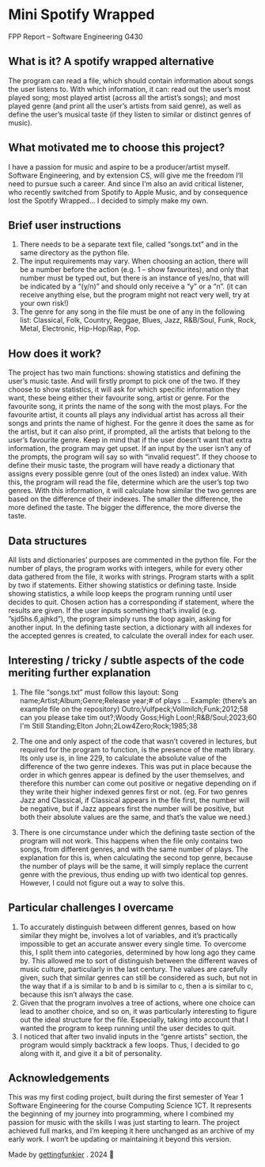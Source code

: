 # Mini Spotify Wrapped
FPP Report – Software Engineering G430

## What is it? A spotify wrapped alternative
The program can read a file, which should contain information about songs the user listens to. With
which information, it can: read out the user’s most played song; most played artist (across all the
artist’s songs); and most played genre (and print all the user’s artists from said genre), as well as
define the user’s musical taste (if they listen to similar or distinct genres of music).

## What motivated me to choose this project?
I have a passion for music and aspire to be a producer/artist myself. Software Engineering, and by
extension CS, will give me the freedom I’ll need to pursue such a career. And since I’m also an avid
critical listener, who recently switched from Spotify to Apple Music, and by consequence lost the
Spotify Wrapped... I decided to simply make my own.

## Brief user instructions
1. There needs to be a separate text file, called “songs.txt” and in the same directory as the python
file.
2. The input requirements may vary. When choosing an action, there will be a number before the
action (e.g. 1 – show favourites), and only that number must be typed out, but there is an instance
of yes/no, that will be indicated by a “(y/n)” and should only receive a “y” or a “n”. (it can receive
anything else, but the program might not react very well, try at your own risk!)
3. The genre for any song in the file must be one of any in the following list: Classical, Folk, Country,
Reggae, Blues, Jazz, R&B/Soul, Funk, Rock, Metal, Electronic, Hip-Hop/Rap, Pop.

## How does it work?
The project has two main functions: showing statistics and defining the user’s music taste. And will
firstly prompt to pick one of the two. If they choose to show statistics, it will ask for which specific
information they want, these being either their favourite song, artist or genre. For the favourite
song, it prints the name of the song with the most plays. For the favourite artist, it counts all plays
any individual artist has across all their songs and prints the name of highest. For the genre it does
the same as for the artist, but it can also print, if prompted, all the artists that belong to the user’s
favourite genre. Keep in mind that if the user doesn’t want that extra information, the program may
get upset. If an input by the user isn’t any of the prompts, the program will say so with “invalid
request”. If they choose to define their music taste, the program will have ready a dictionary that
assigns every possible genre (out of the ones listed) an index value. With this, the program will read
the file, determine which are the user’s top two genres. With this information, it will calculate how
similar the two genres are based on the difference of their indexes. The smaller the difference, the
more defined the taste. The bigger the difference, the more diverse the taste.

## Data structures
All lists and dictionaries’ purposes are commented in the python file.
For the number of plays, the program works with integers, while for every other data gathered from
the file, it works with strings.
Program starts with a split by two if statements. Either showing statistics or defining taste.
Inside showing statistics, a while loop keeps the program running until user decides to quit.
Chosen action has a corresponding if statement, where the results are given.
If the user inputs something that’s invalid (e.g. ”sjd5hs.6,ajhkd”), the program simply runs the loop
again, asking for another input.
In the defining taste section, a dictionary with all indexes for the accepted genres is created, to
calculate the overall index for each user.

## Interesting / tricky / subtle aspects of the code meriting further explanation
1. The file “songs.txt” must follow this layout:
Song name;Artist;Album;Genre;Release year;# of plays
…
Example: (there’s an example file on the repository)
Outro;Vulfpeck;Vollmilch;Funk;2012;58
can you please take tim out?;Woody Goss;High Loon!;R&B/Soul;2023;60
I'm Still Standing;Elton John;2Low4Zero;Rock;1985;38

3. The one and only aspect of the code that wasn’t covered in lectures, but required for the program
to function, is the presence of the math library. Its only use is, in line 229, to calculate the absolute
value of the difference of the two genre indexes. This was put in place because the order in which
genres appear is defined by the user themselves, and therefore this number can come out positive
or negative depending on if they write their higher indexed genres first or not. (eg. For two genres
Jazz and Classical, if Classical appears in the file first, the number will be negative, but if Jazz appears
first the number will be positive, but both their absolute values are the same, and that’s the value
we need.)

4. There is one circumstance under which the defining taste section of the program will not work.
This happens when the file only contains two songs, from different genres, and with the same
number of plays. The explanation for this is, when calculating the second top genre, because the
number of plays will be the same, it will simply replace the current genre with the previous, thus
ending up with two identical top genres. However, I could not figure out a way to solve this.

## Particular challenges I overcame
1. To accurately distinguish between different genres, based on how similar they might be, involves
a lot of variables, and it’s practically impossible to get an accurate answer every single time. To
overcome this, I split them into categories, determined by how long ago they came by. This allowed
me to sort of distinguish between the different waves of music culture, particularly in the last
century. The values are carefully given, such that similar genres can still be considered as such, but
not in the way that if a is similar to b and b is similar to c, then a is similar to c, because this isn’t
always the case.
2. Given that the program involves a tree of actions, where one choice can lead to another choice,
and so on, it was particularly interesting to figure out the ideal structure for the file. Especially,
taking into account that I wanted the program to keep running until the user decides to quit.
3. I noticed that after two invalid inputs in the “genre artists” section, the program would simply
backtrack a few loops. Thus, I decided to go along with it, and give it a bit of personality.

## Acknowledgements

This was my first coding project, built during the first semester of Year 1 Software Engineering for the course Computing Science 1CT. It represents the beginning of my journey into programming, where I combined my passion for music with the skills I was just starting to learn. The project achieved full marks, and I’m keeping it here unchanged as an archive of my early work. I won’t be updating or maintaining it beyond this version.

Made by [gettingfunkier](https://github.com/gettingfunkier) . 2024 🤍
